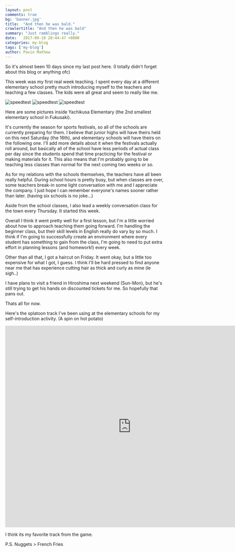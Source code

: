 ```yaml
---
layout: post
comments: true
bg: 'banner.jpg'
title:  "And then he was bald."
crawlertitle: "And then he was bald"
summary: "Just ramblings really."
date:   2017-09-10 20:44:47 +0800
categories: my-blog
tags: ['my-blog']
author: Pavin Mathew
---
```

So it's almost been 10 days since my last post here. (I totally didn't forget about this blog or anything ofc)

This week was my first real week teaching. I spent every day at a different elementary school pretty much introducing myself to the teachers and teaching a few classes. The kids were all great and seem to really like me. 

![speedtest](https://github.com/pvmathew/pvmathew.github.io/blob/master/assets/images/yachikusa_music.jpg?raw=true)
![speedtest](https://github.com/pvmathew/pvmathew.github.io/blob/master/assets/images/yachikusa_inside.jpg?raw=true)
![speedtest](https://github.com/pvmathew/pvmathew.github.io/blob/master/assets/images/yachikusa_library.jpg?raw=true)

Here are some pictures inside Yachikusa Elementary (the 2nd smallest elementary school in Fukusaki). 

It's currently the season for sports festivals, so all of the schools are currently preparing for them. I believe that junior highs will have theirs held on this next Saturday (the 16th), and elementary schools will have theirs on the following one. I'll add more details about it when the festivals actually roll around, but basically all of the school have less periods of actual class per day since the students spend that time practicing for the festival or making materials for it. This also means that I'm probably going to be teaching less classes than normal for the next coming two weeks or so.

As for my relations with the schools themselves, the teachers have all been really helpful. During school hours is pretty busy, but when classes are over, some teachers break-in some light conversation with me and I appreciate the company. I just hope I can remember everyone's names sooner rather than later. (having six schools is no joke...)

Aside from the school classes, I also lead a weekly conversation class for the town every Thursday. It started this week.

Overall I think it went pretty well for a first lesson, but I'm a little worried about how to approach teaching them going forward. I'm handling the beginner class, but their skill levels in English really do vary by so much. I think if I'm going to successfully create an environment where every student has something to gain from the class, I'm going to need to put extra effort in planning lessons (and homework!) every week.

Other than all that, I got a haircut on Friday.
It went okay, but a little too expensive for what I got, I guess. I think I'll be hard pressed to find anyone near me that has experience cutting hair as thick and curly as mine (le sigh..)

I have plans to visit a friend in Hiroshima next weekend (Sun-Mon), but he's still trying to get his hands on discounted tickets for me. So hopefully that pans out.

Thats all for now.

Here's the splatoon track I've been using at the elementary schools for my self-introduction activity. (A spin on hot potato)

<iframe width="800" height="640" src="https://www.youtube.com/embed/xFG6770beMc" frameborder="0" allowfullscreen></iframe>

I think its my favorite track from the game.

P.S. Nuggets > French Fries